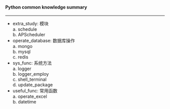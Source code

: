 #### Python common knowledge summary

---
- extra_study: 模块  
    a. schedule     
    b. APScheduler
- operate_database: 数据库操作  
    a. mongo    
    b. mysql    
    c. redis
- sys_func: 系统方法   
    a. logger   
    b. logger_employ    
    c. shell_terminal   
    d. update_package
- useful_func: 常用函数    
    a. operate_excel    
    b. datetime



